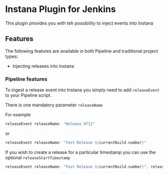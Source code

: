 # Instana Plugin for Jenkins

This plugin provides you with teh possibility to inject events into Instana


## Features

The following features are available in both Pipeline and traditional
project types:

* Injecting releases into instana 

### Pipeline features
To ingest a release event into Instana you simply need to add 
`releaseEvent` to your Pipeline script .

There is one mandatory parameter `releaseName`

For example
```groovy
releaseEvent releaseName: "Release 4711"
```
or 
```groovy
releaseEvent releaseName: "Test Release ${currentBuild.number}"
```

If you wish to create a release for a particular timestamp you can use the optional `releaseStartTimestamp`

```groovy
releaseEvent releaseName: "Test Release ${currentBuild.number}", releaseStartTimestamp: "1564486446000"
```